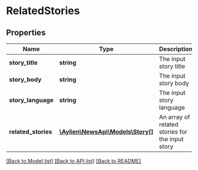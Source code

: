 # RelatedStories

## Properties
Name | Type | Description | Notes
------------ | ------------- | ------------- | -------------
**story_title** | **string** | The input story title | [optional] 
**story_body** | **string** | The input story body | [optional] 
**story_language** | **string** | The input story language | [optional] 
**related_stories** | [**\Aylien\NewsApi\Models\Story[]**](Story.md) | An array of related stories for the input story | [optional] 

[[Back to Model list]](../README.md#documentation-for-models) [[Back to API list]](../README.md#documentation-for-api-endpoints) [[Back to README]](../README.md)


